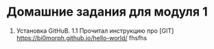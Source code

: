 # Домашние задания для модуля 1
1. Установка GitHuB.
1.1 Прочитал инструкцию про [GIT] https://bi0morph.github.io/hello-world/
fhsfhs